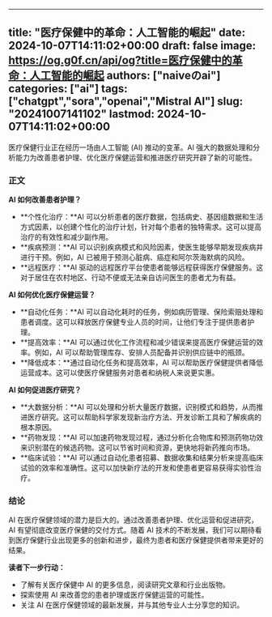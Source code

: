 
---
title: "医疗保健中的革命：人工智能的崛起"
date: 2024-10-07T14:11:02+00:00
draft: false
image: https://og.g0f.cn/api/og?title=医疗保健中的革命：人工智能的崛起
authors: ["naiveのai"]
categories: ["ai"]
tags: ["chatgpt","sora","openai","Mistral AI"]
slug: "20241007141102"
lastmod: 2024-10-07T14:11:02+00:00
---
医疗保健行业正在经历一场由人工智能 (AI) 推动的变革。AI 强大的数据处理和分析能力为改善患者护理、优化医疗保健运营和推进医疗研究开辟了新的可能性。

### 正文

**AI 如何改善患者护理？**

* **个性化治疗：**AI 可以分析患者的医疗数据，包括病史、基因组数据和生活方式因素，以创建个性化的治疗计划，针对每个患者的独特需求。这可以提高治疗的有效性和减少副作用。
* **疾病预测：**AI 可以识别疾病模式和风险因素，使医生能够早期发现疾病并进行干预。例如，AI 已被用于预测心脏病、癌症和阿尔茨海默病的风险。
* **远程医疗：**AI 驱动的远程医疗平台使患者能够远程获得医疗保健服务。这对于居住在农村地区、行动不便或无法亲自访问医生的患者尤为有益。

**AI 如何优化医疗保健运营？**

* **自动化任务：**AI 可以自动化耗时的任务，例如病历管理、保险索赔处理和患者调度。这可以释放医疗保健专业人员的时间，让他们专注于提供患者护理。
* **提高效率：**AI 可以通过优化工作流程和减少错误来提高医疗保健运营的效率。例如，AI 可以帮助管理库存、安排人员配备并识别供应链中的瓶颈。
* **降低成本：**通过自动化任务和提高效率，AI 可以帮助医疗保健提供者降低运营成本。这可以使医疗保健服务对患者和纳税人来说更实惠。

**AI 如何促进医疗研究？**

* **大数据分析：**AI 可以处理和分析大量医疗数据，识别模式和趋势，从而推进医疗研究。这可以帮助科学家发现新治疗方法、开发诊断工具和了解疾病的根本原因。
* **药物发现：**AI 可以加速药物发现过程，通过分析化合物库和预测药物功效来识别潜在的候选药物。这可以节省时间和资源，更快地将新药推向市场。
* **临床试验：**AI 可以通过自动化患者招募、数据收集和结果分析来提高临床试验的效率和准确性。这可以加快新疗法的开发和使患者更容易获得实验性治疗。

### 结论

AI 在医疗保健领域的潜力是巨大的。通过改善患者护理、优化运营和促进研究，AI 有望彻底改变医疗保健的交付方式。随着 AI 技术的不断发展，我们可以期待看到医疗保健行业出现更多的创新和进步，最终为患者和医疗保健提供者带来更好的结果。

**读者下一步行动：**

* 了解有关医疗保健中 AI 的更多信息，阅读研究文章和行业出版物。
* 探索使用 AI 来改善您的患者护理或医疗保健运营的可能性。
* 关注 AI 在医疗保健领域的最新发展，并与其他专业人士分享您的知识。